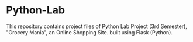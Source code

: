 # Python-Lab
This repository contains project files of Python Lab Project (3rd Semester), "Grocery Mania", an Online Shopping Site. built using Flask (Python).
